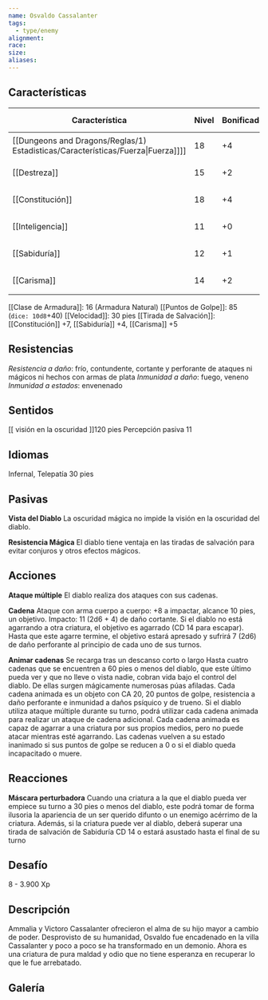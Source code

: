 ```yaml
---
name: Osvaldo Cassalanter
tags:
  - type/enemy
alignment: 
race: 
size: 
aliases:
---
```


## Características

| Característica                                                                   | Nivel | Bonificador | Lanzar dado      |
| -------------------------------------------------------------------------------- | ----- | ----------- | ---------------- |
| [[Dungeons and Dragons/Reglas/1) Estadisticas/Características/Fuerza\|Fuerza]]]] | 18    | +4          | `dice: 1d20 + 0` |
| [[Destreza]]                                                                     | 15    | +2          | `dice: 1d20 + 0` |
| [[Constitución]]                                                                 | 18    | +4          | `dice: 1d20 + 0` |
| [[Inteligencia]]                                                                 | 11    | +0          | `dice: 1d20 + 0` |
| [[Sabiduría]]                                                                    | 12    | +1          | `dice: 1d20 + 0` |
| [[Carisma]]                                                                      | 14    | +2          | `dice: 1d20 + 0` |

[[Clase de Armadura]]: 16 (Armadura Natural)
[[Puntos de Golpe]]: 85 (`dice: 10d8`+40)
[[Velocidad]]: 30 pies
[[Tirada de Salvación]]: [[Constitución]] +7, [[Sabiduría]] +4, [[Carisma]] +5

## Resistencias

*Resistencia a daño*: frío, contundente, cortante y perforante de ataques ni mágicos ni hechos con armas de plata
*Inmunidad a daño*: fuego, veneno
*Inmunidad a estados*: envenenado

## Sentidos

[[ visión en la oscuridad ]]120 pies
 Percepción pasiva 11

## Idiomas

Infernal, Telepatía 30 pies

## Pasivas

**Vista del Diablo**
La oscuridad mágica no impide la visión en la oscuridad del diablo.

**Resistencia Mágica**
El diablo tiene ventaja en las tiradas de salvación para evitar conjuros y otros efectos mágicos.

## Acciones

**Ataque múltiple**
El diablo realiza dos ataques con sus cadenas.

**Cadena**
Ataque con arma cuerpo a cuerpo: +8 a impactar, alcance 10 pies, un objetivo. 
Impacto: 11 (2d6 + 4) de daño cortante. Si el diablo no está agarrando a otra criatura, el objetivo es agarrado (CD 14 para escapar). Hasta que este agarre termine, el objetivo estará apresado y sufrirá 7 (2d6) de daño perforante al principio de cada uno de sus turnos.

**Animar cadenas** 
Se recarga tras un descanso corto o largo
Hasta cuatro cadenas que se encuentren a 60 pies o menos del diablo, que este último pueda ver y que no lleve o vista nadie, cobran vida bajo el control del diablo. De ellas surgen mágicamente numerosas púas afiladas. Cada cadena animada es un objeto con CA 20, 20 puntos de golpe, resistencia a daño perforante e inmunidad a daños psíquico y de trueno. Si el diablo utiliza ataque múltiple durante su turno, podrá utilizar cada cadena animada para realizar un ataque de cadena adicional.
Cada cadena animada es capaz de agarrar a una criatura por sus propios medios, pero no puede atacar mientras esté agarrando.
Las cadenas vuelven a su estado inanimado si sus puntos de golpe se reducen a 0 o si el diablo queda incapacitado o muere.

## Reacciones

**Máscara perturbadora**
Cuando una criatura a la que el diablo pueda ver empiece su turno a 30 pies o menos del diablo, este podrá tomar de forma ilusoria la apariencia de un ser querido difunto o un enemigo acérrimo de la criatura. Además, si la criatura puede ver al diablo, deberá superar una tirada de salvación de Sabiduría CD 14 o estará asustado hasta el final de su turno

## Desafío

8 - 3.900 Xp

## Descripción

Ammalia y Victoro Cassalanter ofrecieron el alma de su hijo mayor a cambio de poder. Desprovisto de su humanidad, Osvaldo fue encadenado en la villa Cassalanter y poco a poco se ha transformado en un demonio. Ahora es una criatura de pura maldad y odio que no tiene esperanza en recuperar lo que le fue arrebatado.

## Galería


